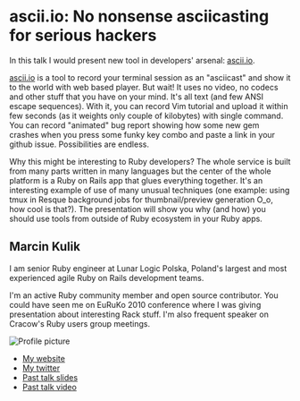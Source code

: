 # ascii.io: No nonsense asciicasting for serious hackers

In this talk I would present new tool in developers' arsenal: [ascii.io](http://ascii.io).

[ascii.io](http://ascii.io) is a tool to record your terminal session as an "asciicast" and show it to the world with web based player. But wait! It uses no video, no codecs and other stuff that you have on your mind. It's all text (and few ANSI escape sequences). With it, you can record Vim tutorial and upload it within few seconds (as it weights only couple of kilobytes) with single command. You can record "animated" bug report showing how some new gem crashes when you press some funky key combo and paste a link in your github issue. Possibilities are endless.

Why this might be interesting to Ruby developers? The whole service is built from many parts written in many languages but the center of the whole platform is a Ruby on Rails app that glues everything together. It's an interesting example of use of many unusual techniques (one example: using tmux in Resque background jobs for thumbnail/preview generation O\_o, how cool is that?). The presentation will show you why (and how) you should use tools from outside of Ruby ecosystem in your Ruby apps.

## Marcin Kulik

I am senior Ruby engineer at Lunar Logic Polska, Poland's largest and most experienced agile Ruby on Rails development teams.

I'm an active Ruby community member and open source contributor. You could have seen me on EuRuKo 2010 conference where I was giving presentation about interesting Rack stuff. I'm also frequent speaker on Cracow's Ruby users group meetings.

![Profile picture](http://ku1ik.com/images/photo.jpg)

- [My website](http://ku1ik.com)
- [My twitter](https://twitter.com/#!/sickill)
- [Past talk slides](http://speakerdeck.com/u/sickill/p/building-web-framework-with-rack)
- [Past talk video](http://vimeo.com/12665769)

